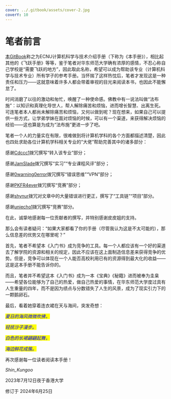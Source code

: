 ```yaml
---
cover: ../.gitbook/assets/cover-2.jpg
coverY: 10
---
```


# 笔者前言

[本GitBook](https://jhshen.gitbook.io/csfornew/)称之为ECNU计算机科学与技术介绍手册（下称为《本手册》），相比起其他的《飞跃手册》等等，鉴于笔者对华东师范大学确有浓厚的感情，不忍心称自己学校是“需要飞跃的地方”，因此取此名称，希望可以成为帮助该专业（计算机科学与技术专业）所有学子的参考手册。当怀揣了这样热忱后，笔者才发现这是一种责任和压力——这就意味着许多人都会带着审视的目光来阅读本书，也因此不能懈怠了。

时间消磨了以往的激动和匆忙，唤醒了一种使命感。佛教中有一说法叫做“法布施”：以知识和真理化导世人，帮人解除痛苦和烦恼，进而增长智慧、出离生死。可连笔者本人都尚未解除痛苦和烦恼，又何以做到呢？现在想来，如果自己可以提供一些方式，让学弟学妹在面对烦恼的时候，可以有一个渠道，来获得解决烦恼的经验——这也算是为成为“法布施”更进一步了吧。

笔者一个人的力量实在有限，很难做到将计算机学科的各个方面都描述清楚，因此也四处求助各位计算机学科相关专业的“大佬”帮助完善其中的诸多部分：

感谢[Cdccc1](https://github.com/Cdccc1)拨冗撰写“转入该专业”部分；

感谢[JamSlade](https://github.com/JamSlade)拨冗撰写“实习”“专业课程风评”部分；

感谢[0warning0error](https://github.com/0warning0error)拨冗撰写“错误思维”“VPN”部分；

感谢[PKFR4ever](https://github.com/PKFR4ever)拨冗撰写“竞赛”部分；

感谢[shynur](https://github.com/shynur)拨冗对文章中的大量错误进行更正，撰写了“工具链”“项目”部分。

感谢[uniecho1](https://github.com/uniecho1)拨冗撰写“竞赛”部分。

在此，诚挚地感谢每一位贡献者的撰写，并特别感谢皮皮姐的支持。

那么会有读者疑问：“如果大家都看了你的手册（尽管我认为这是不太可能的），那么信息差的优势又在哪里呢？”

首先，笔者不希望本《入门书》成为竞争的工具。每一个人都应该有一个好的渠道去了解学院的资源和相关的规定，因此不应该在这上面制造信息差来获得竞争的优势。但是，竞争可以体现在一个人能否高校利用已有的资源得到最大化的收益——这是这本手册不能告诉你的。

而且，笔者并不希望这本《入门书》成为一本《宝典》《秘籍》进而被奉为圭臬——希望各位能够为了自己的热爱，做自己热爱的事情，在华东师范大学度过具有人生重量的四年，而不是因为绩点与分数错失了人生的风景，成为了现实引力下的一颗鹅卵石。

最后，看着她穿着连衣裙在天与海间，突发奇想：

_<mark style="color:blue;">夏日的海风微微吹拂，</mark>_

_<mark style="color:blue;">轻抚沙子漫步。</mark>_

_<mark style="color:blue;">白色的长裙翩翩起舞，</mark>_

_<mark style="color:blue;">海边鲜花成簇。</mark>_



再次感谢每一位读者阅读本手册！

_Shin\_Kungoo_

2023年7月12日夜于香港大学

修订于 2024年6月25日

